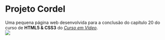# Projeto Cordel
Uma pequena página web desenvolvida para a conclusão do capítulo 20 do curso de **HTML5 & CSS3** do [*Curso em Vídeo*](https://www.cursoemvideo.com/).\
[![](https://www.cursoemvideo.com/wp-content/uploads/2019/08/cursoemvideo-logo.png)](https://www.cursoemvideo.com)